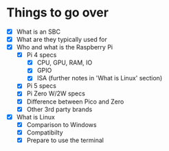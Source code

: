 # Things to go over

- [x] What is an SBC
- [x] What are they typically used for
- [x] Who and what is the Raspberry Pi
  - [x] Pi 4 specs
    - [x] CPU, GPU, RAM, IO
    - [x] GPIO
    - [x] ISA (further notes in 'What is Linux' section)
  - [x] Pi 5 specs
  - [x] Pi Zero W/2W specs
  - [x] Difference between Pico and Zero
  - [x] Other 3rd party brands
- [x] What is Linux
  - [x] Comparison to Windows
  - [x] Compatibilty
  - [x] Prepare to use the terminal
